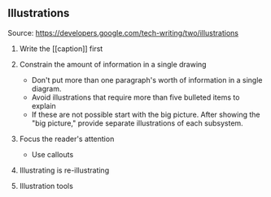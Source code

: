 ## Illustrations

Source: https://developers.google.com/tech-writing/two/illustrations

1. Write the [[caption]] first
2. Constrain the amount of information in a single drawing

   - Don't put more than one paragraph's worth of information in a single diagram.
   - Avoid illustrations that require more than five bulleted items to explain
   - If these are not possible start with the big picture. After showing the "big picture," provide separate illustrations of each subsystem.

3. Focus the reader's attention

   - Use callouts

4. Illustrating is re-illustrating
5. Illustration tools
